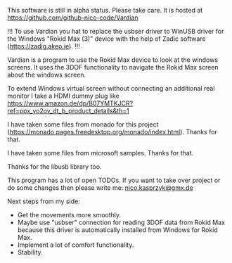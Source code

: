 This software is still in alpha status. Please take care. It is hosted at 
https://github.com/github-nico-code/Vardian

!!! To use Vardian you hat to replace the usbser driver to WinUSB driver for the Windows "Rokid Max (3)" 
device with the help of Zadic software (https://zadig.akeo.ie). !!!

Vardian is a program to use the Rokid Max device to look at the windows screens. It uses the 
3DOF functionality to navigate the Rokid Max screen about the windows screen.

To extend Windows virtual screen without connecting an additional real monitor I take a
HDMI dummy plug like https://www.amazon.de/dp/B07YMTKJCR?ref=ppx_yo2ov_dt_b_product_details&th=1

I have taken some files from monado for this project 
(https://monado.pages.freedesktop.org/monado/index.html). Thanks for that.

I have taken some files from microsoft samples. Thanks for that.

Thanks for the libusb library too.

This program has a lot of open TODOs. If you want to take over project or do some changes 
then please write me: nico.kasprzyk@gmx.de

Next steps from my side:
* Get the movements more smoothly.
* Maybe use "usbser" connection for reading 3DOF data from Rokid Max because this driver
  is automatically installed from Windows for Rokid Max.
* Implement a lot of comfort functionality.
* Stability.
